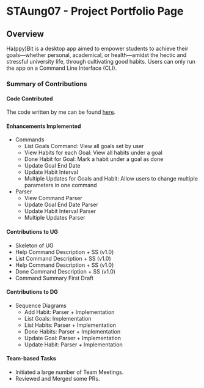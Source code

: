 # STAung07 - Project Portfolio Page

## Overview

Ha(ppy)Bit is a desktop app aimed to empower students to achieve
their goals—whether personal, academical, or health—amidst the
hectic and stressful university life, through cultivating good habits.
Users can only run the app on a Command Line Interface (CLI).

### Summary of Contributions

#### Code Contributed

The code written by me can be found [here](https://nus-cs2113-ay2122s1.github.io/tp-dashboard/?search=&sort=groupTitle&sortWithin=totalCommits&timeframe=commit&mergegroup=&groupSelect=groupByRepos&breakdown=true&checkedFileTypes=docs~functional-code~test-code~other&since=2021-09-25&tabOpen=true&tabAuthor=STAung07&tabRepo=AY2122S1-CS2113T-F14-1%2Ftp%5Bmaster%5D&authorshipIsMergeGroup=false&tabType=authorship&authorshipFileTypes=docs~functional-code~test-code&authorshipIsBinaryFileTypeChecked=false).

#### Enhancements Implemented

* Commands
  * List Goals Command: View all goals set by user
  * View Habits for each Goal: View all habits under a goal
  * Done Habit for Goal: Mark a habit under a goal  as done
  * Update Goal End Date 
  * Update Habit Interval
  * Multiple Updates for Goals and Habit: Allow users to change multiple parameters in one command
* Parser
  * View Command Parser
  * Update Goal End Date Parser
  * Update Habit Interval Parser
  * Multiple Updates Parser

#### Contributions to UG

* Skeleton of UG
* Help Command Description + SS (v1.0)
* List Command Description + SS (v1.0)
* Help Command Description + SS (v1.0)
* Done Command Description + SS (v1.0)
* Command Summary First Draft

#### Contributions to DG

* Sequence Diagrams
  * Add Habit: Parser + Implementation
  * List Goals: Implementation
  * List Habits: Parser + Implementation
  * Done Habits: Parser + Implementation
  * Update Goal: Parser + Implementation
  * Update Habit: Parser + Implementation

#### Team-based Tasks

* Initiated a large number of Team Meetings.
* Reviewed and Merged some PRs.

